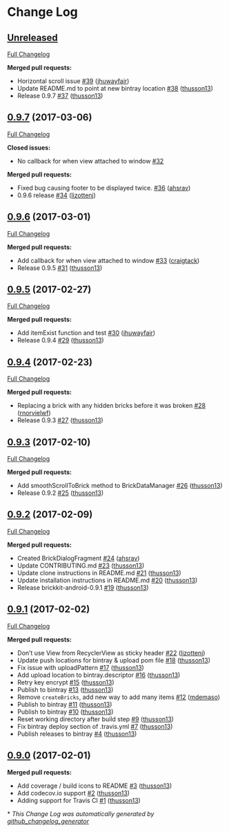 # Change Log

## [Unreleased](https://github.com/wayfair/brickkit-android/tree/HEAD)

[Full Changelog](https://github.com/wayfair/brickkit-android/compare/0.9.7...HEAD)

**Merged pull requests:**

- Horizontal scroll issue [\#39](https://github.com/wayfair/brickkit-android/pull/39) ([jhuwayfair](https://github.com/jhuwayfair))
- Update README.md to point at new bintray location [\#38](https://github.com/wayfair/brickkit-android/pull/38) ([thusson13](https://github.com/thusson13))
- Release 0.9.7 [\#37](https://github.com/wayfair/brickkit-android/pull/37) ([thusson13](https://github.com/thusson13))

## [0.9.7](https://github.com/wayfair/brickkit-android/tree/0.9.7) (2017-03-06)
[Full Changelog](https://github.com/wayfair/brickkit-android/compare/0.9.6...0.9.7)

**Closed issues:**

- No callback for when view attached to window [\#32](https://github.com/wayfair/brickkit-android/issues/32)

**Merged pull requests:**

- Fixed bug causing footer to be displayed twice.  [\#36](https://github.com/wayfair/brickkit-android/pull/36) ([ahsrav](https://github.com/ahsrav))
- 0.9.6 release [\#34](https://github.com/wayfair/brickkit-android/pull/34) ([lizottenj](https://github.com/lizottenj))

## [0.9.6](https://github.com/wayfair/brickkit-android/tree/0.9.6) (2017-03-01)
[Full Changelog](https://github.com/wayfair/brickkit-android/compare/0.9.5...0.9.6)

**Merged pull requests:**

- Add callback for when view attached to window [\#33](https://github.com/wayfair/brickkit-android/pull/33) ([craigtack](https://github.com/craigtack))
- Release 0.9.5 [\#31](https://github.com/wayfair/brickkit-android/pull/31) ([thusson13](https://github.com/thusson13))

## [0.9.5](https://github.com/wayfair/brickkit-android/tree/0.9.5) (2017-02-27)
[Full Changelog](https://github.com/wayfair/brickkit-android/compare/0.9.4...0.9.5)

**Merged pull requests:**

- Add itemExist function and test [\#30](https://github.com/wayfair/brickkit-android/pull/30) ([jhuwayfair](https://github.com/jhuwayfair))
- Release 0.9.4 [\#29](https://github.com/wayfair/brickkit-android/pull/29) ([thusson13](https://github.com/thusson13))

## [0.9.4](https://github.com/wayfair/brickkit-android/tree/0.9.4) (2017-02-23)
[Full Changelog](https://github.com/wayfair/brickkit-android/compare/0.9.3...0.9.4)

**Merged pull requests:**

- Replacing a brick with any hidden bricks before it was broken [\#28](https://github.com/wayfair/brickkit-android/pull/28) ([rnorvielwf](https://github.com/rnorvielwf))
- Release 0.9.3 [\#27](https://github.com/wayfair/brickkit-android/pull/27) ([thusson13](https://github.com/thusson13))

## [0.9.3](https://github.com/wayfair/brickkit-android/tree/0.9.3) (2017-02-10)
[Full Changelog](https://github.com/wayfair/brickkit-android/compare/0.9.2...0.9.3)

**Merged pull requests:**

- Add smoothScrollToBrick method to BrickDataManager [\#26](https://github.com/wayfair/brickkit-android/pull/26) ([thusson13](https://github.com/thusson13))
- Release 0.9.2 [\#25](https://github.com/wayfair/brickkit-android/pull/25) ([thusson13](https://github.com/thusson13))

## [0.9.2](https://github.com/wayfair/brickkit-android/tree/0.9.2) (2017-02-09)
[Full Changelog](https://github.com/wayfair/brickkit-android/compare/0.9.1...0.9.2)

**Merged pull requests:**

- Created BrickDialogFragment [\#24](https://github.com/wayfair/brickkit-android/pull/24) ([ahsrav](https://github.com/ahsrav))
- Update CONTRIBUTING.md [\#23](https://github.com/wayfair/brickkit-android/pull/23) ([thusson13](https://github.com/thusson13))
- Update clone instructions in README.md [\#21](https://github.com/wayfair/brickkit-android/pull/21) ([thusson13](https://github.com/thusson13))
- Update installation instructions in README.md [\#20](https://github.com/wayfair/brickkit-android/pull/20) ([thusson13](https://github.com/thusson13))
- Release brickkit-android-0.9.1 [\#19](https://github.com/wayfair/brickkit-android/pull/19) ([thusson13](https://github.com/thusson13))

## [0.9.1](https://github.com/wayfair/brickkit-android/tree/0.9.1) (2017-02-02)
[Full Changelog](https://github.com/wayfair/brickkit-android/compare/0.9.0...0.9.1)

**Merged pull requests:**

- Don’t use View from RecyclerView as sticky header [\#22](https://github.com/wayfair/brickkit-android/pull/22) ([lizottenj](https://github.com/lizottenj))
- Update push locations for bintray & upload pom file [\#18](https://github.com/wayfair/brickkit-android/pull/18) ([thusson13](https://github.com/thusson13))
- Fix issue with uploadPattern [\#17](https://github.com/wayfair/brickkit-android/pull/17) ([thusson13](https://github.com/thusson13))
- Add upload location to bintray.descriptor [\#16](https://github.com/wayfair/brickkit-android/pull/16) ([thusson13](https://github.com/thusson13))
- Retry key encrypt [\#15](https://github.com/wayfair/brickkit-android/pull/15) ([thusson13](https://github.com/thusson13))
- Publish to bintray [\#13](https://github.com/wayfair/brickkit-android/pull/13) ([thusson13](https://github.com/thusson13))
- Remove `createBricks`, add new way to add many items [\#12](https://github.com/wayfair/brickkit-android/pull/12) ([mdemaso](https://github.com/mdemaso))
- Publish to bintray [\#11](https://github.com/wayfair/brickkit-android/pull/11) ([thusson13](https://github.com/thusson13))
- Publish to bintray [\#10](https://github.com/wayfair/brickkit-android/pull/10) ([thusson13](https://github.com/thusson13))
- Reset working directory after build step [\#9](https://github.com/wayfair/brickkit-android/pull/9) ([thusson13](https://github.com/thusson13))
- Fix bintray deploy section of .travis.yml [\#7](https://github.com/wayfair/brickkit-android/pull/7) ([thusson13](https://github.com/thusson13))
- Publish releases to bintray [\#4](https://github.com/wayfair/brickkit-android/pull/4) ([thusson13](https://github.com/thusson13))

## [0.9.0](https://github.com/wayfair/brickkit-android/tree/0.9.0) (2017-02-01)
**Merged pull requests:**

- Add coverage / build icons to README [\#3](https://github.com/wayfair/brickkit-android/pull/3) ([thusson13](https://github.com/thusson13))
- Add codecov.io support [\#2](https://github.com/wayfair/brickkit-android/pull/2) ([thusson13](https://github.com/thusson13))
- Adding support for Travis CI [\#1](https://github.com/wayfair/brickkit-android/pull/1) ([thusson13](https://github.com/thusson13))



\* *This Change Log was automatically generated by [github_changelog_generator](https://github.com/skywinder/Github-Changelog-Generator)*